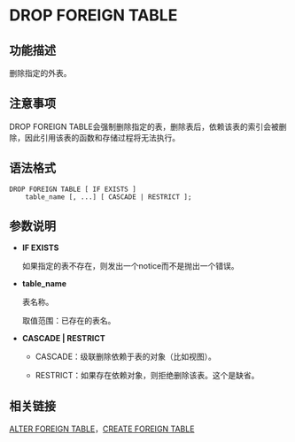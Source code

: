 # DROP FOREIGN TABLE<a name="ZH-CN_TOPIC_0289899895"></a>

## 功能描述<a name="zh-cn_topic_0283137169_section57611418144918"></a>

删除指定的外表。

## 注意事项<a name="zh-cn_topic_0283137169_section67466306494"></a>

DROP FOREIGN TABLE会强制删除指定的表，删除表后，依赖该表的索引会被删除，因此引用该表的函数和存储过程将无法执行。

## 语法格式<a name="zh-cn_topic_0283137169_section20143164116497"></a>

```
DROP FOREIGN TABLE [ IF EXISTS ] 
    table_name [, ...] [ CASCADE | RESTRICT ];
```

## 参数说明<a name="zh-cn_topic_0283137169_section4910646204920"></a>

-   **IF EXISTS**

    如果指定的表不存在，则发出一个notice而不是抛出一个错误。

-   **table\_name**

    表名称。

    取值范围：已存在的表名。

-   **CASCADE | RESTRICT**

    -   CASCADE：级联删除依赖于表的对象（比如视图）。

    -   RESTRICT：如果存在依赖对象，则拒绝删除该表。这个是缺省。



## 相关链接<a name="zh-cn_topic_0283137169_section1811945514913"></a>

[ALTER FOREIGN TABLE](ALTER-FOREIGN-TABLE.md)，[CREATE FOREIGN TABLE](CREATE-FOREIGN-TABLE.md)


